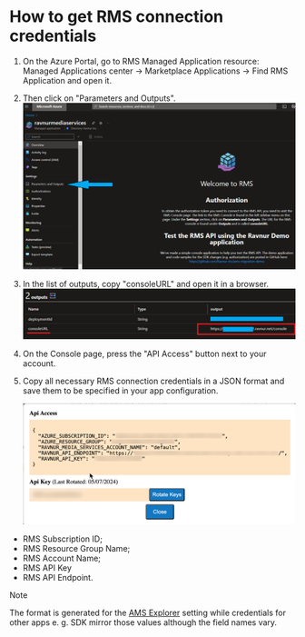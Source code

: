 # How to get RMS connection credentials

1. On the Azure Portal, go to RMS Managed Application resource: Managed Applications center -> Marketplace Applications -> Find RMS Application and open it.
2. Then click on "Parameters and Outputs". ![RMS Managed App view](img/rms-managed-app.png)
3. In the list of outputs, copy "consoleURL" and open it in a browser. ![RMS Console URL](img/rms-managed-app-outputs.png)
4. On the Console page, press the "API Access" button next to your account.
5. Copy all necessary RMS connection credentials in a JSON format and save them to be specified in your app configuration.
   
   ![manage-console-2.png](img/console-cred.png) 
* RMS Subscription ID;
* RMS Resource Group Name;
* RMS Account Name;
* RMS API Key
* RMS API Endpoint.

> [!NOTE]
> The format is generated for the [AMS Explorer](https://github.com/Ravnur-Inc/Azure-Media-Services-Explorer) setting while credentials for other apps e. g. SDK mirror those values although the field names vary. 
